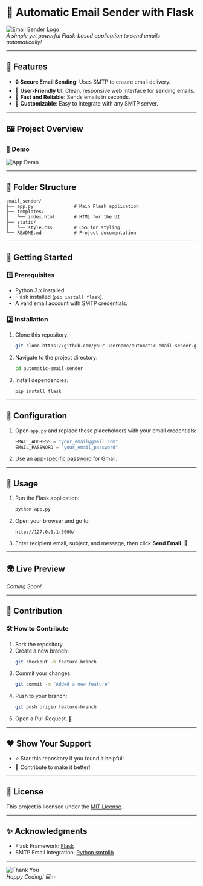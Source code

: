 # 📧 Automatic Email Sender with Flask

![Email Sender Logo](https://via.placeholder.com/150x150.png?text=Logo)  
*A simple yet powerful Flask-based application to send emails automatically!*

---

## 🌟 Features
- 🔒 **Secure Email Sending**: Uses SMTP to ensure email delivery.
- 🎨 **User-Friendly UI**: Clean, responsive web interface for sending emails.
- 🚀 **Fast and Reliable**: Sends emails in seconds.
- 🔧 **Customizable**: Easy to integrate with any SMTP server.

---

## 🖼️ Project Overview
### 🎥 Demo
![App Demo](https://via.placeholder.com/800x400.png?text=Demo+Screenshot)

---

## 📂 Folder Structure
```plaintext
email_sender/
├── app.py               # Main Flask application
├── templates/
│   └── index.html       # HTML for the UI
├── static/
│   └── style.css        # CSS for styling
└── README.md            # Project documentation
```

---

## 🚀 Getting Started

### 1️⃣ Prerequisites
- Python 3.x installed.
- Flask installed (`pip install flask`).
- A valid email account with SMTP credentials.

### 2️⃣ Installation
1. Clone this repository:
   ```bash
   git clone https://github.com/your-username/automatic-email-sender.git
   ```
2. Navigate to the project directory:
   ```bash
   cd automatic-email-sender
   ```
3. Install dependencies:
   ```bash
   pip install flask
   ```

---

## 🔧 Configuration
1. Open `app.py` and replace these placeholders with your email credentials:
   ```python
   EMAIL_ADDRESS = "your_email@gmail.com"
   EMAIL_PASSWORD = "your_email_password"
   ```
2. Use an [app-specific password](https://support.google.com/accounts/answer/185833?hl=en) for Gmail.

---

## 🎯 Usage
1. Run the Flask application:
   ```bash
   python app.py
   ```
2. Open your browser and go to:
   ```
   http://127.0.0.1:5000/
   ```
3. Enter recipient email, subject, and message, then click **Send Email**. 🚀

---

## 🌍 Live Preview
_Coming Soon!_

---

## 🤝 Contribution
### 🛠️ How to Contribute
1. Fork the repository.
2. Create a new branch:
   ```bash
   git checkout -b feature-branch
   ```
3. Commit your changes:
   ```bash
   git commit -m "Added a new feature"
   ```
4. Push to your branch:
   ```bash
   git push origin feature-branch
   ```
5. Open a Pull Request. 🚀

---

## ❤️ Show Your Support
- ⭐ Star this repository if you found it helpful!
- 🤝 Contribute to make it better!

---

## 📝 License
This project is licensed under the [MIT License](https://opensource.org/licenses/MIT).

---

## ✨ Acknowledgments
- Flask Framework: [Flask](https://flask.palletsprojects.com/)
- SMTP Email Integration: [Python smtplib](https://docs.python.org/3/library/smtplib.html)

---

![Thank You](https://via.placeholder.com/150x150.png?text=Thank+You)  
*Happy Coding! 💻✨*
```
